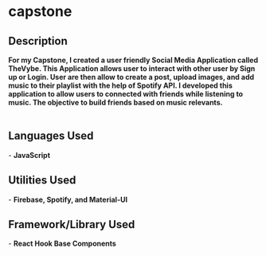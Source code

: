 # capstone
<h2>Description</h2>
<b>For my Capstone, I created a user friendly Social Media Application called TheVybe. This Application allows user to interact with other user by Sign up or Login. User are then allow to create a post, upload images, and add music to their playlist with the help of Spotify API. I developed this application to allow users to connected with friends while listening to music. The objective to build friends based on music relevants.   
</b>
<br />
<br />

<!--<p align="center">
<img src="https://i.imgur.com/3d3CEwZ.png" height="85%" width="85%" alt="RDP event fail logs to iP Geographic information"/>
</p> --!>
<h2>Languages Used</h2>

- <b>JavaScript</b> 

<h2>Utilities Used</h2>

- <b>Firebase, Spotify, and Material-UI </b>

<h2> Framework/Library Used </h2>

- <b>React Hook Base Components</b>

<!-- <p align="center">
<img src="https://i.imgur.com/LhDCRz4.jpeg" height="85%" width="85%" alt="Image Analysis Dataflow"/>
</p> --!>


<!-- <p align="center">
<img src="https://i.imgur.com/krRFrK5.png" height="85%" width="85%" alt="Image Analysis Dataflow"/>
</p> --!>


<!--
 ```diff
- text in red
+ text in green
! text in orange
# text in gray
@@ text in purple (and bold)@@
```
--!>
